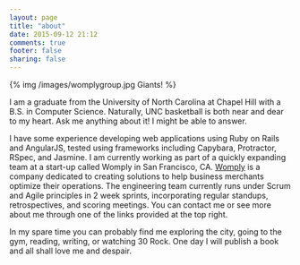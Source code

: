 ```yaml
---
layout: page
title: "about"
date: 2015-09-12 21:12
comments: true
footer: false
sharing: false
---
```


{% img /images/womplygroup.jpg Giants! %}
<p>
  I am a graduate from the University of North Carolina at Chapel Hill with a B.S. in Computer Science.
  Naturally, UNC basketball is both near and dear to my heart. Ask me anything about it! I might be able to answer.
</p>

<p>
  I have some experience developing web applications using Ruby on Rails and AngularJS, tested using frameworks including
  Capybara, Protractor, RSpec, and Jasmine.
  I am currently working as part of a quickly expanding team at a start-up called Womply in San Francisco, CA. 
  <a href='http://www.womply.com' target='blank'>Womply</a> is a company dedicated to creating solutions to help business merchants
  optimize their operations. The engineering team currently runs under Scrum and Agile principles in 2 week 
  sprints, incorporating regular standups, retrospectives, and scoring meetings.
  You can contact me or see more about me through one of the links provided at the top right.
</p>

<p>
  In my spare time you can probably find me exploring the city, going to the gym, reading, writing, or watching 30 Rock.
  One day I will publish a book and all shall love me and despair. 
</p>

